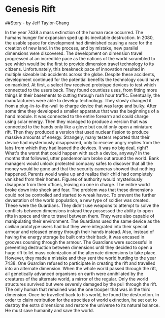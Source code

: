 Genesis Rift
====

##Story - by Jeff Taylor-Chang

In the year 7438 a mass extinction of the human race occurred. The humans hunger for expansion sped up its inevitable
 destruction. In 2080, the usable space for development had diminished causing a race for the creation of new land. In the
 process, and by mistake, new parallel dimensions were discovered.
The development on dimension travel progressed at an incredible pace as the nations of the world scrambled to see which would be the
 first to provide dimension travel technology to its citizens. Unfortunately, this breakneck pace of innovation resulted
 in multiple sizeable lab accidents across the globe. Despite these accidents, development continued for the potential
 benefits the technology could have on mankind.
At first, a select few received prototype devices to test which connected to the users back. They found countless uses, from fitting more things
 in their basements to cutting through rush hour traffic. Eventually, the manufacturers were able to develop technology. They slowly changed it from
 a plug-in-to-the-wall to charge device that was large and bulky. After some time they developed a smaller apparatus that was the beginnings of a hand module.
 It was connected to the entire forearm and could charge using solar energy. Then they managed to produce a version that was connected to the hands only like
 a glove but could only open a miniature rift. Then they produced a version that used nuclear fission to produce massive amounts of energy.
 Strangely, many testers reported that their device had mysteriously disappeared, only to receive angry replies from the labs from which
 they had loaned the devices. It was no big deal, right? What's the worst that could happen with such a device, anyway?
In the months that followed, utter pandemonium broke out around the world. Bank managers would unlock protected
 company safes to discover that all the money would be gone and that the security cameras showed that nothing happened.
 Parents would wake up and realize their child had completely vanished from their homes. Figures of authority would
 mysteriously disappear from their offices, leaving no one in charge. The entire world broke down into shock and fear.
The problem was that these dimensions could not be controlled and started to wreak havoc. To prevent the further devastation of the world population, a new type of soldier was created.
 These were the Guardians. They didn't use weapons to attempt to solve the conflicts between dimensions
 instead they possessed the ability to open rifts in space and time to travel between them. They were also capable of manipulating
 their environment. The Guardians used the same device as the civilian prototype users had but they were integrated into their special armour and released energy through their hands instead.
 Also, instead of having the energy storage be built onto their back, it was encased in grooves coursing through the armour.
 The Guardians were successful in preventing destruction between dimensions until they decided to open
 a huge rift to let mass colonization of the alternate dimensions to take place. 
However, they made a mistake and they sent the world hurtling to the year 7438. One Guardian refused to participate in
 creating the rift and travelled into an alternate dimension. When the whole world passed through the rift, all genetically
 advanced organisms on earth were annihilated by the creatures of the alternate world, a mirror of the regular. Only the
 world structures survived but were severely damaged by the pull through the rift. The only human that remained was the one
 trooper that was in the third dimension. Once he travelled back to his world, he found the destruction. In order to claim
 retribution for the atrocities of world extinction, he set out to destroy the extra dimensions and restore the universe to
 its natural balance. He must save humanity and save the world.